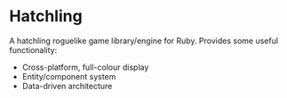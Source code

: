 Hatchling
=========

A hatchling roguelike game library/engine for Ruby. Provides some useful functionality:

- Cross-platform, full-colour display
- Entity/component system
- Data-driven architecture


